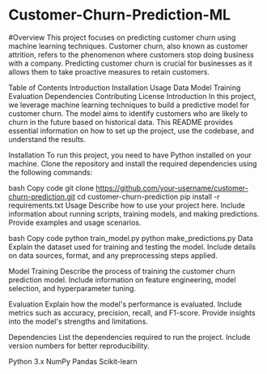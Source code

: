 # Customer-Churn-Prediction-ML
#Overview
This project focuses on predicting customer churn using machine learning techniques. Customer churn, also known as customer attrition, refers to the phenomenon where customers stop doing business with a company. Predicting customer churn is crucial for businesses as it allows them to take proactive measures to retain customers.

Table of Contents
Introduction
Installation
Usage
Data
Model Training
Evaluation
Dependencies
Contributing
License
Introduction
In this project, we leverage machine learning techniques to build a predictive model for customer churn. The model aims to identify customers who are likely to churn in the future based on historical data. This README provides essential information on how to set up the project, use the codebase, and understand the results.

Installation
To run this project, you need to have Python installed on your machine. Clone the repository and install the required dependencies using the following commands:

bash
Copy code
git clone https://github.com/your-username/customer-churn-prediction.git
cd customer-churn-prediction
pip install -r requirements.txt
Usage
Describe how to use your project here. Include information about running scripts, training models, and making predictions. Provide examples and usage scenarios.

bash
Copy code
python train_model.py
python make_predictions.py
Data
Explain the dataset used for training and testing the model. Include details on data sources, format, and any preprocessing steps applied.

Model Training
Describe the process of training the customer churn prediction model. Include information on feature engineering, model selection, and hyperparameter tuning.

Evaluation
Explain how the model's performance is evaluated. Include metrics such as accuracy, precision, recall, and F1-score. Provide insights into the model's strengths and limitations.

Dependencies
List the dependencies required to run the project. Include version numbers for better reproducibility.

Python 3.x
NumPy
Pandas
Scikit-learn
